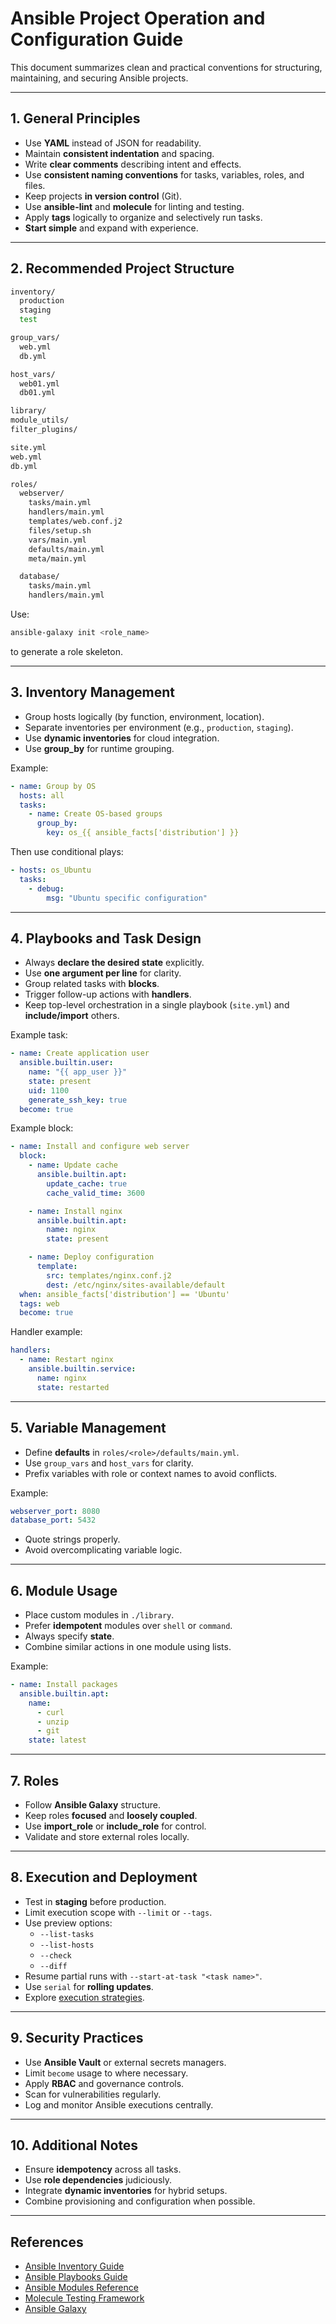 # Ansible Project Operation and Configuration Guide

This document summarizes clean and practical conventions for structuring, maintaining, and securing Ansible projects.

---

## 1. General Principles

- Use **YAML** instead of JSON for readability.
- Maintain **consistent indentation** and spacing.
- Write **clear comments** describing intent and effects.
- Use **consistent naming conventions** for tasks, variables, roles, and files.
- Keep projects **in version control** (Git).
- Use **ansible-lint** and **molecule** for linting and testing.
- Apply **tags** logically to organize and selectively run tasks.
- **Start simple** and expand with experience.

---

## 2. Recommended Project Structure

```bash
inventory/
  production
  staging
  test

group_vars/
  web.yml
  db.yml

host_vars/
  web01.yml
  db01.yml

library/
module_utils/
filter_plugins/

site.yml
web.yml
db.yml

roles/
  webserver/
    tasks/main.yml
    handlers/main.yml
    templates/web.conf.j2
    files/setup.sh
    vars/main.yml
    defaults/main.yml
    meta/main.yml

  database/
    tasks/main.yml
    handlers/main.yml
```

Use:
```bash
ansible-galaxy init <role_name>
```
to generate a role skeleton.

---

## 3. Inventory Management

- Group hosts logically (by function, environment, location).
- Separate inventories per environment (e.g., `production`, `staging`).
- Use **dynamic inventories** for cloud integration.
- Use **group_by** for runtime grouping.

Example:

```yaml
- name: Group by OS
  hosts: all
  tasks:
    - name: Create OS-based groups
      group_by:
        key: os_{{ ansible_facts['distribution'] }}
```

Then use conditional plays:

```yaml
- hosts: os_Ubuntu
  tasks:
    - debug:
        msg: "Ubuntu specific configuration"
```

---

## 4. Playbooks and Task Design

- Always **declare the desired state** explicitly.
- Use **one argument per line** for clarity.
- Group related tasks with **blocks**.
- Trigger follow-up actions with **handlers**.
- Keep top-level orchestration in a single playbook (`site.yml`) and **include/import** others.

Example task:

```yaml
- name: Create application user
  ansible.builtin.user:
    name: "{{ app_user }}"
    state: present
    uid: 1100
    generate_ssh_key: true
  become: true
```

Example block:

```yaml
- name: Install and configure web server
  block:
    - name: Update cache
      ansible.builtin.apt:
        update_cache: true
        cache_valid_time: 3600

    - name: Install nginx
      ansible.builtin.apt:
        name: nginx
        state: present

    - name: Deploy configuration
      template:
        src: templates/nginx.conf.j2
        dest: /etc/nginx/sites-available/default
  when: ansible_facts['distribution'] == 'Ubuntu'
  tags: web
  become: true
```

Handler example:

```yaml
handlers:
  - name: Restart nginx
    ansible.builtin.service:
      name: nginx
      state: restarted
```

---

## 5. Variable Management

- Define **defaults** in `roles/<role>/defaults/main.yml`.
- Use `group_vars` and `host_vars` for clarity.
- Prefix variables with role or context names to avoid conflicts.

Example:

```yaml
webserver_port: 8080
database_port: 5432
```

- Quote strings properly.
- Avoid overcomplicating variable logic.

---

## 6. Module Usage

- Place custom modules in `./library`.
- Prefer **idempotent** modules over `shell` or `command`.
- Always specify **state**.
- Combine similar actions in one module using lists.

Example:

```yaml
- name: Install packages
  ansible.builtin.apt:
    name:
      - curl
      - unzip
      - git
    state: latest
```

---

## 7. Roles

- Follow **Ansible Galaxy** structure.
- Keep roles **focused** and **loosely coupled**.
- Use **import_role** or **include_role** for control.
- Validate and store external roles locally.

---

## 8. Execution and Deployment

- Test in **staging** before production.
- Limit execution scope with `--limit` or `--tags`.
- Use preview options:
  - `--list-tasks`
  - `--list-hosts`
  - `--check`
  - `--diff`
- Resume partial runs with `--start-at-task "<task name>"`.
- Use `serial` for **rolling updates**.
- Explore [execution strategies](https://docs.ansible.com/ansible/latest/playbook_guide/playbooks_strategies.html).

---

## 9. Security Practices

- Use **Ansible Vault** or external secrets managers.
- Limit `become` usage to where necessary.
- Apply **RBAC** and governance controls.
- Scan for vulnerabilities regularly.
- Log and monitor Ansible executions centrally.

---

## 10. Additional Notes

- Ensure **idempotency** across all tasks.
- Use **role dependencies** judiciously.
- Integrate **dynamic inventories** for hybrid setups.
- Combine provisioning and configuration when possible.

---

## References

- [Ansible Inventory Guide](https://docs.ansible.com/ansible/latest/inventory_guide/intro_inventory.html)  
- [Ansible Playbooks Guide](https://docs.ansible.com/ansible/latest/playbook_guide/index.html)  
- [Ansible Modules Reference](https://docs.ansible.com/ansible/latest/collections/index_module.html)  
- [Molecule Testing Framework](https://molecule.readthedocs.io/)  
- [Ansible Galaxy](https://galaxy.ansible.com/)  


